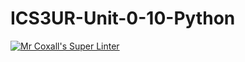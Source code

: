 # ICS3UR-Unit-0-10-Python

[![Mr Coxall's Super Linter](https://github.com/KaitlynIp64/ICS3UR-Unit-0-10-Python/workflows/Mr%20Coxall's%20Super%20Linter/badge.svg)](https://github.com/KaitlynIp64/ICS3UR-Unit-0-10-Python/actions/)
